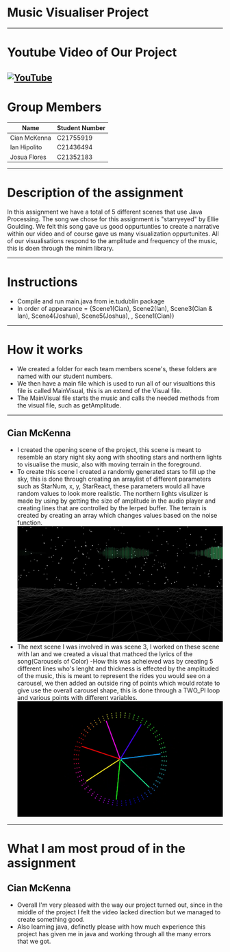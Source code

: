 # Music Visualiser Project
----
# Youtube Video of Our Project
[![YouTube](https://github.com/MK-CIAN/MusicVisuals/blob/master/images/OOP_Pic.jpg?raw=true)](https://youtu.be/flGGAfn6u8M)
----
# Group Members
| Name | Student Number |
|-----------|-----------|
|Cian McKenna | C21755919 |
|Ian Hipolito | C21436494 |
|Josua Flores | C21352183 |

----

# Description of the assignment
In this assignment we have a total of 5 different scenes that use Java Processing.
The song we chose for this assignment is "starryeyed" by Ellie Goulding. We felt this song gave us good oppurtunties to create a narrative within our video and of course gave us many visualization oppurtunites. All of our visualisations respond to the amplitude and frequency of the music, this is doen through the minim library.

----
# Instructions
- Compile and run main.java from ie.tudublin package
- In order of appearance = {Scene1(Cian), Scene2(Ian), Scene3(Cian & Ian), Scene4(Joshua), Scene5(Joshua), , Scene1(Cian)}
----
# How it works
- We created a folder for each team members scene's, these folders are named with our student numbers. 
- We then have a main file which is used to run all of our visualtions this file is called MainVisual, this is an extend of the Visual file.
- The MainVisual file starts the music and calls the needed methods from the visual file, such as getAmplitude.
----
## Cian McKenna
- I created the opening scene of the project, this scene is meant to resemble an stary night sky aong with shooting stars and northern lights to visualise the music, also with moving terrain in the foreground.
- To create this scene I created a randomly generated stars to fill up the sky, this is done through creating an arraylist of different parameters such as StarNum, x, y, StarReact, these parameters would all have random values to look more realistic. The northern lights visulizer is made by using by getting the size of amplitude in the audio player and creating lines that are controlled by the lerped buffer. The terrain is created by creating an array which changes values based on the noise function.
![Cian Scene 1](images/CMCKOOP.jpg)
- The next scene I was involved in was scene 3, I worked on these scene with Ian and we created a visual that mathced the lyrics of the song(Carousels of Color)
-How this was acheieved was by creating 5 different lines who's lenght and thickness is effected by the amplituded of the music, this is meant to represent the rides you would see on a carousel, we then added an outside ring of points which would rotate to give use the overall carousel shape, this is done through a TWO_PI loop and various points with different variables.
![Cian & Ian Scene 3](images/C&I_OOP.jpg)
----
# What I am most proud of in the assignment
## Cian McKenna
- Overall I'm very pleased with the way our project turned out, since in the middle of the project I felt the video lacked direction but we managed to create something good.
- Also learning java, definetly please with how much experience this project has given me in java and working through all the many errors that we got.



